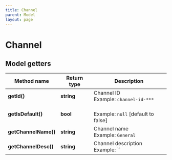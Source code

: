 ```yaml
---
title: Channel
parent: Model
layout: page
---
```


# Channel

## Model getters

Method name | Return type | Description
------------ | ------------- | -------------
**getId()** | **string** | Channel ID <br>Example: `channel-id-***` 
**getIsDefault()** | **bool** |  <br>Example: `null`  [default to false]
**getChannelName()** | **string** | Channel name <br>Example: `General` 
**getChannelDesc()** | **string** | Channel description <br>Example: `` 

